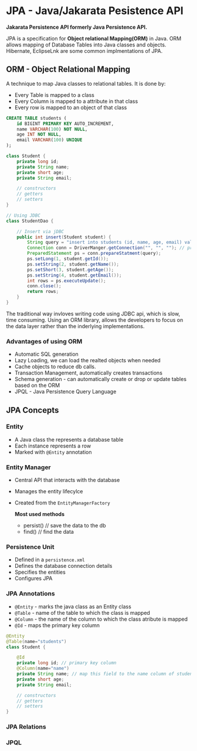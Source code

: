 # JPA - Java/Jakarata Pesistence API 

**Jakarata Persistence API formerly Java Persistence API.**

JPA is a specification for **Object relational Mapping(ORM)** in Java. ORM allows mapping of Database Tables into Java
classes and objects. Hibernate, EclipseLnk are some common implmentations of JPA.

## ORM - Object Relational Mapping

A technique to map Java classes to relational tables. It is done by:
- Every Table is mapped to a class
- Every Column is mapped to a attribute in that class
- Every row is mapped to an object of that class

```sql
CREATE TABLE students (
    id BIGINT PRIMARY KEY AUTO_INCREMENT,
    name VARCHAR(100) NOT NULL,
    age INT NOT NULL,
    email VARCHAR(100) UNIQUE
);
```

```java
class Student {
    private long id;
    private String name;
    private short age;
    private String email;

    // constructors
    // getters
    // setters
}
```

```java
// Using JDBC
class StudentDao {

    // Insert via jDBC
    public int insert(Student student) {
        String query = "insert into students (id, name, age, email) values (? ,? ,?, ?)";
        Connection conn = DriverManger.getConnection("", "", ""); // provide username, pasword, url
        PreparedStatement ps = conn.prepareStatment(query);
        ps.setLong(1, student.getId());
        ps.setString(2, student.getName());
        ps.setShort(3, student.getAge());
        ps.setString(4, student.getEmail());
        int rows = ps.executeUpdate();
        conn.close();
        return rows;
    }
}
```

The traditional way invloves writing code using JDBC api, which is slow, time consuming. Using an ORM library, allows the developers to
focus on the data layer rather than the inderlying implementations.

### Advantages of using ORM

- Automatic SQL generation
- Lazy Loading, we can load the realted objects when needed
- Cache objects to reduce db calls.
- Transaction Management, automatically creates transactions
- Schema generation - can automatically create or drop or update tables based on the ORM
- JPQL - Java Persistence Query Language

## JPA Concepts

### Entity

- A Java class the represents a database table
- Each instance represents a row
- Marked with `@Entity` annotation

### Entity Manager

- Central API that interacts with the database
- Manages the entity lifecylce
- Created from the `EntityManagerFactory`
  
  **Most used methods**
  - persist() // save the data to the db
  - find() // find the data

### Persistence Unit

- Defined in a `persistence.xml`
- Defines the database connection details
- Specifies the entities
- Configures JPA

### JPA Annotations

- `@Entity` - marks the java class as an Entity class
- `@Table` - name of the table to which the class is mapped
- `@Column` - the name of the column to which the class atribute is mapped
- `@Id` - maps the primary key column

```java
@Entity
@Table(name="students")
class Student {

    @Id
    private long id; // primary key column
    @Column(name="name")
    private String name; // map this field to the name column of students table
    private short age;
    private String email;

    // constructors
    // getters
    // setters
}
```

### JPA Relations
### JPQL